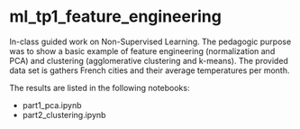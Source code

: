 # ml_tp1_feature_engineering
In-class guided work on Non-Supervised Learning. The pedagogic purpose was to show a basic example of feature engineering (normalization and PCA) and clustering (agglomerative clustering and k-means). The provided data set is gathers French cities and their average temperatures per month.

The results are listed in the following notebooks:
- part1_pca.ipynb
- part2_clustering.ipynb
